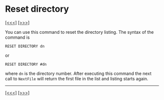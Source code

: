 # Reset directory

[\[\<\<\<\]](ug_12.14.3.md) [\[\>\>\>\]](ug_12.14.5.md)

You can use this command to reset the directory listing. The syntax of
the command is

    RESET DIRECTORY dn

or

    RESET DIRECTORY #dn

where `dn` is the directory number. After executing this command the
next call to `NextFile` will return the first file in the list and
listing starts again.

-----

[\[\<\<\<\]](ug_12.14.3.md) [\[\>\>\>\]](ug_12.14.5.md)
